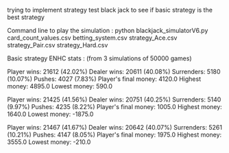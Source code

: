 trying to implement strategy test black jack to see if basic strategy is the best strategy

Command line to play the simulation :
python blackjack_simulatorV6.py card_count_values.csv betting_system.csv strategy_Ace.csv strategy_Pair.csv strategy_Hard.csv

Basic strategy ENHC stats : (from 3 simulations of 50000 games)

Player wins: 21612 (42.02%)
Dealer wins: 20611 (40.08%)
Surrenders: 5180 (10.07%)
Pushes: 4027 (7.83%)
Player's final money: 4120.0
Highest money: 4895.0
Lowest money: 590.0

Player wins: 21425 (41.56%)
Dealer wins: 20751 (40.25%)
Surrenders: 5140 (9.97%)
Pushes: 4235 (8.22%)
Player's final money: 1005.0
Highest money: 1640.0
Lowest money: -1875.0

Player wins: 21467 (41.67%)
Dealer wins: 20642 (40.07%)
Surrenders: 5261 (10.21%)
Pushes: 4147 (8.05%)
Player's final money: 1975.0
Highest money: 3555.0
Lowest money: -210.0
